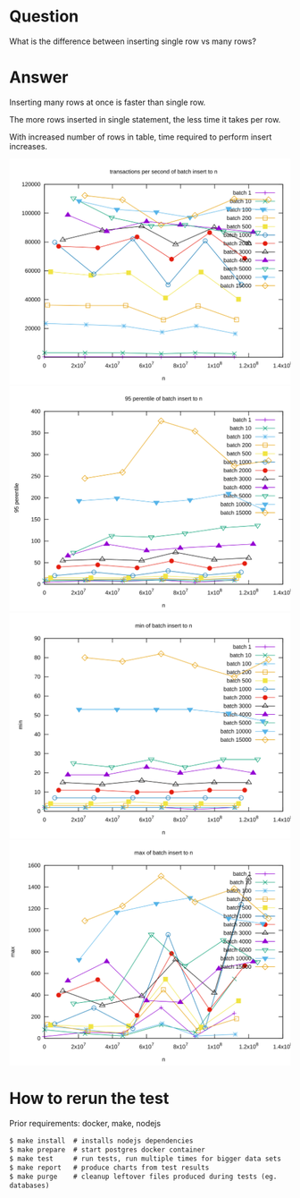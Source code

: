 Question
========

What is the difference between inserting single row vs many rows?

Answer
======

Inserting many rows at once is faster than single row.

The more rows inserted in single statement, the less time it takes per row.

With increased number of rows in table, time required to perform insert increases.

![insert tps](report/batch_insert_tps_n_test.svg)
![insert p95](report/batch_insert_p95_n_test.svg)
![insert min](report/batch_insert_min_n_test.svg)
![insert max](report/batch_insert_max_n_test.svg)

How to rerun the test
=====================

Prior requirements: docker, make, nodejs
```
$ make install  # installs nodejs dependencies
$ make prepare  # start postgres docker container
$ make test     # run tests, run multiple times for bigger data sets
$ make report   # produce charts from test results
$ make purge    # cleanup leftover files produced during tests (eg. databases)
```

